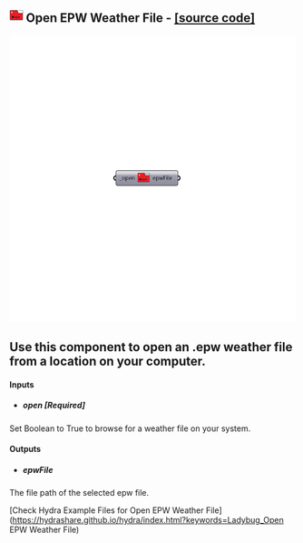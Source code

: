 ## ![](../../images/icons/Open_EPW_Weather_File.png) Open EPW Weather File - [[source code]](https://github.com/ladybug-tools/ladybug-legacy/tree/master/src/Ladybug_Open%20EPW%20Weather%20File.py)

![](../../images/components/Open_EPW_Weather_File.png)

Use this component to open an .epw weather file from a location on your computer.
 -
 

#### Inputs
* ##### open [Required]
Set Boolean to True to browse for a weather file on your system.

#### Outputs
* ##### epwFile
The file path of the selected epw file.


[Check Hydra Example Files for Open EPW Weather File](https://hydrashare.github.io/hydra/index.html?keywords=Ladybug_Open EPW Weather File)